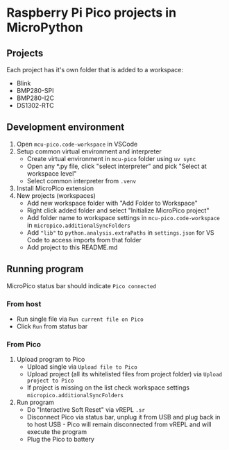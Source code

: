# Raspberry Pi Pico projects in MicroPython

## Projects
Each project has it's own folder that is added to a workspace:
- Blink
- BMP280-SPI
- BMP280-I2C
- DS1302-RTC

## Development environment
1. Open `mcu-pico.code-workspace` in VSCode
1. Setup common virtual environment and interpreter
    - Create virtual environment in `mcu-pico` folder using `uv sync`
    - Open any *.py file, click "select interpreter" and pick "Select at workspace level"
    - Select common interpreter from `.venv`
1. Install MicroPico extension
1. New projects (workspaces)
    - Add new workspace folder with "Add Folder to Workspace"
    - Right click added folder and select "Initialize MicroPico project"
    - Add folder name to workspace settings in `mcu-pico.code-workspace` in `micropico.additionalSyncFolders`
    - Add `"lib"` to `python.analysis.extraPaths` in `settings.json` for VS Code to access imports from that folder
    - Add project to this README.md

## Running program
MicroPico status bar should indicate `Pico connected`

### From host
- Run single file via `Run current file on Pico` 
- Click `Run` from status bar

### From Pico
1. Upload program to Pico
    - Upload single via `Upload file to Pico`
    - Upload project (all its whitelisted files from project folder) via `Upload project to Pico`
    - If project is missing on the list check workspace settings `micropico.additionalSyncFolders`
1. Run program
    - Do "Interactive Soft Reset" via vREPL `.sr`
    - Disconnect Pico via status bar, unplug it from USB and plug back in to host USB - Pico will remain disconnected from vREPL and will execute the program
    - Plug the Pico to battery
